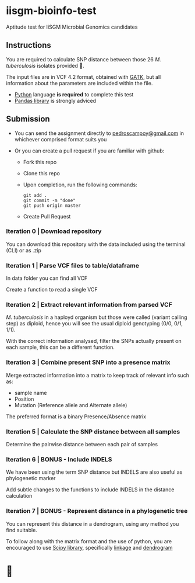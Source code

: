 # iisgm-bioinfo-test
Aptitude test for IiSGM Microbial Genomics candidates

## Instructions

You are required to calculate SNP distance between those 26 *M. tuberculosis* isolates provided :microbe:.

The input files are in VCF 4.2 format, obtained with [GATK](https://gatk.broadinstitute.org/), but all information about the parameters are included within the file.

- [Python](https://www.python.org/) language **is required** to complete this test
- [Pandas library](https://pandas.pydata.org/) is strongly adviced

## Submission

- You can send the assignment directly to pedroscampoy@gmail.com in whichever comprised format suits you
- Or you can create a pull request if you are familiar with github:

  - Fork this repo
  - Clone this repo
  - Upon completion, run the following commands:

    ```
    git add .
    git commit -m "done"
    git push origin master
    ```

  - Create Pull Request


### Iteration 0 | Download repository

You can download this repository with the data included using the terminal (CLI) or as .zip

### Iteration 1 | Parse VCF files to table/dataframe

In data folder you can find all VCF

Create a function to read a single VCF

### Iteration 2 | Extract relevant information from parsed VCF

*M. tuberculosis* in a haployd organism but those were called (variant calling step) as diploid, hence you will see the usual diploid genotyping (0/0, 0/1, 1/1).

With the correct information analysed, filter the SNPs actually present on each sample, this can be a different function.

### Iteration 3 | Combine present SNP into a presence matrix

Merge extracted information into a matrix to keep track of relevant info such as:
- sample name
- Position
- Mutation (Reference allele and Alternate allele)

The preferred format is a binary Presence/Absence matrix

### Iteration 5 | Calculate the SNP distance between all samples

Determine the pairwise distance between each pair of samples

### Iteration 6 | BONUS - Include INDELS

We have been using the term SNP distance but INDELS are also useful as phylogenetic marker

Add subtle changes to the functions to include INDELS in the distance calculation

### Iteration 7 | BONUS - Represent distance in a phylogenetic tree

You can represent this distance in a dendrogram, using any method you find suitable. 

To follow along with the matrix format and the use of python, you are encouraged to use [Scipy library](https://www.scipy.org/), specifically [linkage](https://docs.scipy.org/doc/scipy/reference/generated/scipy.cluster.hierarchy.linkage.html#scipy.cluster.hierarchy.linkage) and [dendrogram](https://docs.scipy.org/doc/scipy/reference/generated/scipy.cluster.hierarchy.dendrogram.html#scipy.cluster.hierarchy.dendrogram)

# :muscle:
